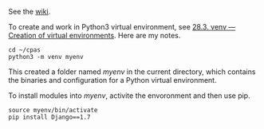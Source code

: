 See the [wiki](https://github.com/csusbdt/cpas/wiki).

To create and work in Python3 virtual environment,
see [28.3. venv — Creation of virtual environments](https://docs.python.org/3/library/venv.html).
Here are my notes.

~~~
cd ~/cpas
python3 -m venv myenv
~~~

This created a folder named _myenv_ in the current directory,
which contains the binaries and configuration for a Python virtual environment.

To install modules into _myenv_, activite the envoronment and then use pip.

~~~
source myenv/bin/activate
pip install Django==1.7
~~~

